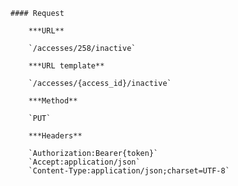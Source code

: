     #### Request

        ***URL**

        `/accesses/258/inactive`

        ***URL template**

        `/accesses/{access_id}/inactive`

        ***Method**

        `PUT`

        ***Headers**

        `Authorization:Bearer{token}`
        `Accept:application/json`
        `Content-Type:application/json;charset=UTF-8`
